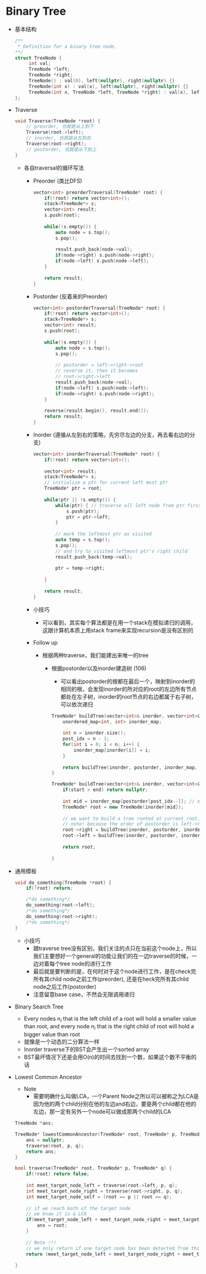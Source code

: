 # Binary Tree

* 基本结构

    ```cpp
    /**
     * Definition for a binary tree node.
    **/
    struct TreeNode {
         int val;
         TreeNode *left;
         TreeNode *right;
         TreeNode() : val(0), left(nullptr), right(nullptr) {}
         TreeNode(int x) : val(x), left(nullptr), right(nullptr) {}
         TreeNode(int x, TreeNode *left, TreeNode *right) : val(x), left(left), right(right) {}
    };
    ```

* Traverse

    ```cpp
    void Traverse(TreeNode *root) {
        // preorder, 也就是从上到下
        Traverse(root->left);
        // inorder, 也就是从左到右
        Traverse(root->right);
        // postorder, 也就是从下到上
    }
    ```

    * 各自traversal的循环写法
        * Preorder (类比DFS)

            ```cpp
            vector<int> preorderTraversal(TreeNode* root) {
                if(!root) return vector<int>();
                stack<TreeNode*> s;
                vector<int> result;
                s.push(root);
                
                while(!s.empty()) {
                    auto node = s.top();
                    s.pop();
                    
                    result.push_back(node->val);
                    if(node->right) s.push(node->right);
                    if(node->left) s.push(node->left);
                }
                
                return result;
            }
            ```

        * Postorder (反着来的Preorder)

    		```cpp
    		vector<int> postorderTraversal(TreeNode* root) {
                if(!root) return vector<int>();
                stack<TreeNode*> s;
                vector<int> result;
                s.push(root);
                
                while(!s.empty()) {
                    auto node = s.top();
                    s.pop();
                    
                    // postorder = left->right->root
                    // reverse it, then it becomes
                    // root->right->left
                    result.push_back(node->val);
                    if(node->left) s.push(node->left);
                    if(node->right) s.push(node->right);
                }
                
                reverse(result.begin(), result.end());
                return result;
            }
    		```

        * Inorder (遵循从左到右的策略，先穷尽左边的分支，再去看右边的分支)

			```cpp
			vector<int> inorderTraversal(TreeNode* root) {
                if(!root) return vector<int>();
                
                vector<int> result;
                stack<TreeNode*> s;
                // initialize a ptr for current left most ptr
                TreeNode* ptr = root;
                
                while(ptr || !s.empty()) {
                    while(ptr) { // traverse all left node from ptr first
                        s.push(ptr);
                        ptr = ptr->left;
                    }
                    
					// mark the leftmost ptr as visited
                    auto temp = s.top(); 
                    s.pop();
					// and try to visited leftmost ptr's right child
                    result.push_back(temp->val);
                    
                    ptr = temp->right;
                    
                }
                
                return result;
            }
			```

        * 小技巧
            * 可以看到，其实每个算法都是在用一个stack在模拟递归的调用，这跟计算机本质上用stack frame来实现recursion是没有区别的

		* Follow up
    		* 根据两种traverse，我们能建出来唯一的tree
        		* 根据postorder以及inorder建造树 (106)
            		* 可以看出postorder的根都在最后一个，映射到inorder的相同的根，会发现inorder的所对应的root的左边所有节点都处在左子树，inorder的root节点的右边都属于右子树，可以依次递归

					```cpp
					TreeNode* buildTree(vector<int>& inorder, vector<int>& postorder) {
                        unordered_map<int, int> inorder_map;
                        
                        int n = inorder.size();
                        post_idx = n - 1;
                        for(int i = 0; i < n; i++) {
                            inorder_map[inorder[i]] = i;
                        }
                              
                        return buildTree(inorder, postorder, inorder_map, 0, n - 1);
                    }
                    
                    TreeNode* buildTree(vector<int>& inorder, vector<int>& postorder, unordered_map<int, int>& inorder_map, int start, int end) {
                        if(start > end) return nullptr;
                        
                        int mid = inorder_map[postorder[post_idx--]]; // every subtree's root in inorders postion
                        TreeNode* root = new TreeNode(inorder[mid]); 
                        
        				// we want to build a tree rooted at current root, and all its left tree and right tree
        				// note! because the order of postorder is left->right->root, so if traverse reversly, then it's root->right->left
                        root->right = buildTree(inorder, postorder, inorder_map, mid + 1, end);
                        root->left = buildTree(inorder, postorder, inorder_map, start, mid - 1);
                        
                        return root;
                        
                    }
					```

* 通用模板

    ```cpp
    void do_something(TreeNode *root) {
    	if(!root) return;

    	/*do something*/
    	do_something(root->left);
    	/*do something*/
    	do_something(root->right);
    	/*do something*/
    }
    ```

    * 小技巧
        * 跟traverse tree没有区别，我们关注的点只在当前这个node上，所以我们主要想好一个general的功能让我们的在一边traverse的时候，一边对着每个tree node的进行工作
        * 最后就是要判断的是，在何时对于这个node进行工作，是在check完所有其child node之前工作(preorder), 还是在heck完所有其child node之后工作(postorder)
        * 注意留意base case，不然会无限调用递归


* Binary Search Tree
    * Every nodes $n_{i}$ that is the left child of a root will hold a smaller value than root, and every node $n_{i}$ that is the right child of root will hold a bigger value than root
    * 就像是一个动态的二分算法一样
    * Inorder traverse下的BST会产生出一个sorted array
    * BST最坏情况下还是会用O(n)的时间去找到一个数，如果这个数不平衡的话


* Lowest Common Ancestor

	* Note
		* 需要明确什么叫做LCA，一个Parent Node之所以可以被称之为LCA是因为他的两个child分别在他的左边and右边，要是两个child都在他的左边，那一定有另外一个node可以做成那两个child的LCA 

	```cpp
    TreeNode *ans;
    
    TreeNode* lowestCommonAncestor(TreeNode* root, TreeNode* p, TreeNode* q) {
        ans = nullptr;
        traverse(root, p, q);
        return ans;
    }
    
    bool traverse(TreeNode* root, TreeNode* p, TreeNode* q) {
        if(!root) return false;
        
        int meet_target_node_left = traverse(root->left, p, q);
        int meet_target_node_right = traverse(root->right, p, q);
        int meet_target_node_self = (root == p || root == q);
        
        // if we reach both of the target node
        // we know it is a LCA
        if(meet_target_node_left + meet_target_node_right + meet_target_node_self >= 2) {
            ans = root;
        }
        
        // Note !!!
        // we only return if one target node has been detected from this root
        return (meet_target_node_left + meet_target_node_right + meet_target_node_self > 0);
        
    }
    ```